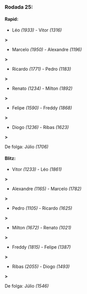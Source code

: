 ### Rodada 25:

#### Rapid:

* Léo *(1933)* - Vitor *(1316)* 

**>** 
* Marcelo *(1950)* - Alexandre *(1196)* 

**>** 
* Ricardo *(1771)* - Pedro *(1183)* 

**>** 
* Renato *(1234)* - Milton *(1892)* 

**>** 
* Felipe *(1590)* - Freddy *(1868)* 

**>** 
* Diogo *(1236)* - Ribas *(1623)* 

**>** 

De folga: Júlio *(1706)*

#### Blitz:

* Vitor *(1233)* - Léo *(1861)* 

**>** 
* Alexandre *(1165)* - Marcelo *(1782)* 

**>** 
* Pedro *(1105)* - Ricardo *(1625)* 

**>** 
* Milton *(1672)* - Renato *(1021)* 

**>** 
* Freddy *(1815)* - Felipe *(1387)* 

**>** 
* Ribas *(2055)* - Diogo *(1493)* 

**>** 

De folga: Júlio *(1546)*

